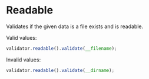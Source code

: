# Readable

Validates if the given data is a file exists and is readable.

Valid values:

```js
validator.readable().validate(__filename);
```

Invalid values:

```js
validator.readable().validate(__dirname);
```
